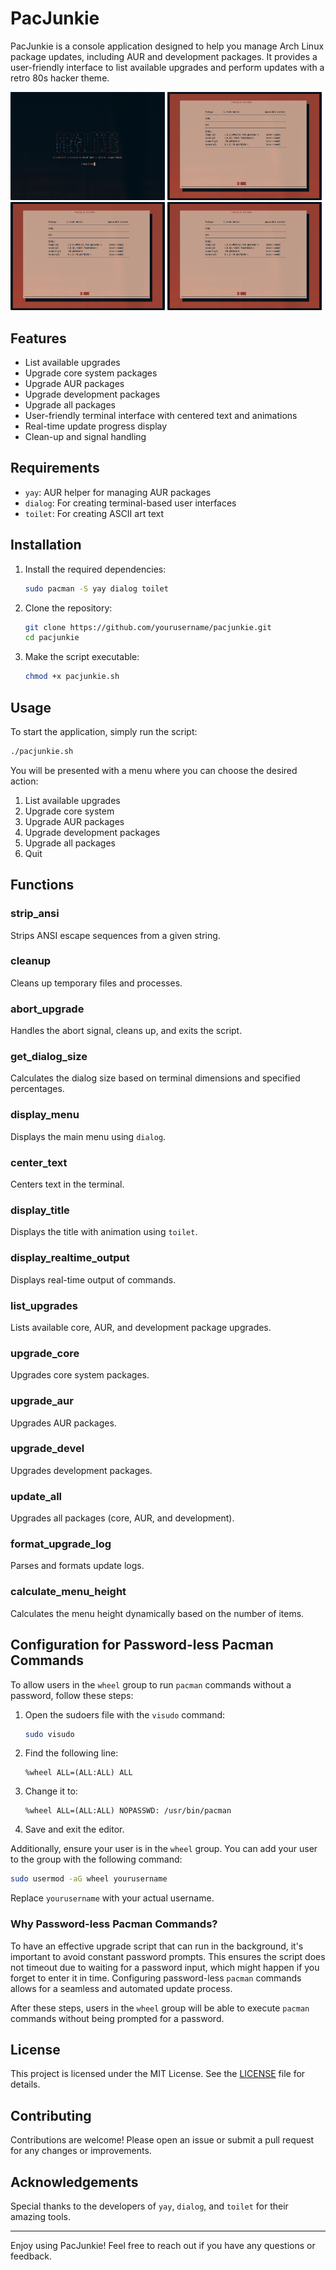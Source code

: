 # PacJunkie
PacJunkie is a console application designed to help you manage Arch Linux package updates, including AUR and development packages. It provides a user-friendly interface to list available upgrades and perform updates with a retro 80s hacker theme.

<img src="./img/1.png" width="49%"> <img src="./img/2.png" width="49%">
<img src="./img/3.png" width="49%"> <img src="./img/4.png" width="49%">

## Features

- List available upgrades
- Upgrade core system packages
- Upgrade AUR packages
- Upgrade development packages
- Upgrade all packages
- User-friendly terminal interface with centered text and animations
- Real-time update progress display
- Clean-up and signal handling

## Requirements

- `yay`: AUR helper for managing AUR packages
- `dialog`: For creating terminal-based user interfaces
- `toilet`: For creating ASCII art text

## Installation

1. Install the required dependencies:
    ```bash
    sudo pacman -S yay dialog toilet
    ```

2. Clone the repository:
    ```bash
    git clone https://github.com/yourusername/pacjunkie.git
    cd pacjunkie
    ```

3. Make the script executable:
    ```bash
    chmod +x pacjunkie.sh
    ```

## Usage

To start the application, simply run the script:
```bash
./pacjunkie.sh
```

You will be presented with a menu where you can choose the desired action:
1. List available upgrades
2. Upgrade core system
3. Upgrade AUR packages
4. Upgrade development packages
5. Upgrade all packages
6. Quit

## Functions

### strip_ansi

Strips ANSI escape sequences from a given string.

### cleanup

Cleans up temporary files and processes.

### abort_upgrade

Handles the abort signal, cleans up, and exits the script.

### get_dialog_size

Calculates the dialog size based on terminal dimensions and specified percentages.

### display_menu

Displays the main menu using `dialog`.

### center_text

Centers text in the terminal.

### display_title

Displays the title with animation using `toilet`.

### display_realtime_output

Displays real-time output of commands.

### list_upgrades

Lists available core, AUR, and development package upgrades.

### upgrade_core

Upgrades core system packages.

### upgrade_aur

Upgrades AUR packages.

### upgrade_devel

Upgrades development packages.

### update_all

Upgrades all packages (core, AUR, and development).

### format_upgrade_log

Parses and formats update logs.

### calculate_menu_height

Calculates the menu height dynamically based on the number of items.

## Configuration for Password-less Pacman Commands

To allow users in the `wheel` group to run `pacman` commands without a password, follow these steps:

1. Open the sudoers file with the `visudo` command:
    ```bash
    sudo visudo
    ```

2. Find the following line:
    ```plaintext
    %wheel ALL=(ALL:ALL) ALL
    ```

3. Change it to:
    ```plaintext
    %wheel ALL=(ALL:ALL) NOPASSWD: /usr/bin/pacman
    ```

4. Save and exit the editor.

Additionally, ensure your user is in the `wheel` group. You can add your user to the group with the following command:
```bash
sudo usermod -aG wheel yourusername
```

Replace `yourusername` with your actual username.

### Why Password-less Pacman Commands?

To have an effective upgrade script that can run in the background, it's important to avoid constant password prompts. This ensures the script does not timeout due to waiting for a password input, which might happen if you forget to enter it in time. Configuring password-less `pacman` commands allows for a seamless and automated update process.

After these steps, users in the `wheel` group will be able to execute `pacman` commands without being prompted for a password.

## License

This project is licensed under the MIT License. See the [LICENSE](LICENSE) file for details.

## Contributing

Contributions are welcome! Please open an issue or submit a pull request for any changes or improvements.

## Acknowledgements

Special thanks to the developers of `yay`, `dialog`, and `toilet` for their amazing tools.

---

Enjoy using PacJunkie! Feel free to reach out if you have any questions or feedback.
